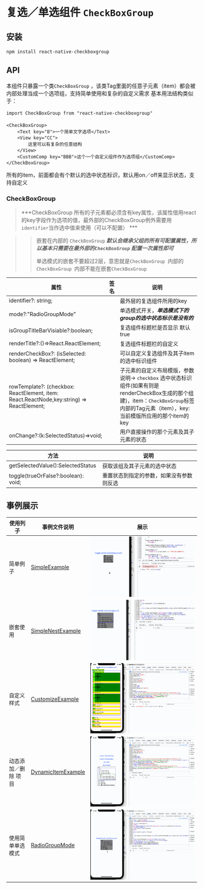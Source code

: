 复选／单选组件 `CheckBoxGroup`
===
安装
---
```
npm install react-native-checkboxgroup
```

API
----
本组件只暴露一个类`CheckBoxGroup` ，该类Tag里面的任意子元素（item）都会被内部处理当成一个选项组，支持简单使用和复杂的自定义需求
基本用法结构类似于：

```
import CheckBoxGroup from "react-native-checkboxgroup"

<CheckBoxGroup>
	<Text key="B">一个简单文字选项</Text>
	<View key="CC">
		这里可以有复杂的任意结构
	</View>
	<CustomComp key="BBB">这个一个自定义组件作为选项组</CustomComp>
</CheckBoxGroup>

```
所有的item，前面都会有个默认的选中状态标识，默认用on／off来显示状态，支持自定义

### CheckBoxGroup
> ***CheckBoxGroup 所有的子元素都必须含有key属性，该属性借用react的key字段作为选项的值，最外部的CheckBoxGroup例外需要用`identifier`当作选中值来使用（可以不配置） ***

> > 嵌套在内部的 `CheckBoxGroup` ***默认会继承父组的所有可配置属性，所以基本只需要在最外部的`CheckBoxGroup` 配置一次属性即可***
> > 
> > 单选模式的嵌套不要超过2层，意思就是`CheckBoxGroup `内部的`CheckBoxGroup `内部不能在嵌套`CheckBoxGroup`
 


|属性|签名|说明|
|----|---|---|
|identifier?: string;||最外层的复选组件所用的key|
|mode?:"RadioGroupMode"||单选模式开关，***单选模式下的group的选中状态标示是没有的***|
|isGroupTitleBarVisiable?:boolean;||复选组件标题栏是否显示 默认true|
|renderTitle?:()=>React.ReactElement<any>;||复选组件标题栏的自定义|
|renderCheckBox?: (isSelected: boolean) => ReactElement<any>;||可以自定义复选组件及其子item的选中标识组件|
|rowTemplate?: (checkbox: ReactElement<any>, item: React.ReactNode,key:string) => ReactElement<any>;||子元素的自定义布局模版，参数说明-> `checkbox` 选中状态标识组件(如果有则是renderCheckBox生成的那个组建)，item：`CheckBoxGroup`标签内部的Tag元素（item），key:当前模版所应用的那个item的key|
|onChange?:(k:SelectedStatus)=>void;||用户直接操作的那个元素及其子元素的状态|

|方法| 说明 |
|----|---|
|getSelectedValue():SelectedStatus|获取该组及其子元素的选中状态|
|toggle(trueOrFalse?:boolean): void;|重置状态到指定的参数，如果没有参数则反选|





事例展示
---
|使用列子|事例文件说明|展示|
|---|---|---|
|简单例子| [SimpleExample][a]|![简单例子](img/SimpleExample.gif)
|嵌套使用 |[SimpleNestExample][b]|![简单例子](img/SimpleNestExample.gif)
|自定义样式| [CustomizeExample][c]|![简单例子](img/CustomizeExample.gif)
|动态添加／删除 项目|[DynamicItemExample][d]|![简单例子](img/DynamicItemExample.gif)
|使用简单单选模式|[RadioGroupMode][e]|![简单例子](img/RadioGroupMode.gif)



[a]:https://github.com/ShiYuanjun-Tim/react-native-checkboxGroup/blob/master/src/examples/SimpleExample.tsx
[b]:https://github.com/ShiYuanjun-Tim/react-native-checkboxGroup/blob/master/src/examples/SimpleNestExample.tsx
[c]:https://github.com/ShiYuanjun-Tim/react-native-checkboxGroup/blob/master/src/examples/CustomizeExample.tsx
[d]:https://github.com/ShiYuanjun-Tim/react-native-checkboxGroup/blob/master/src/examples/DynamicItemExample.tsx
[e]:https://github.com/ShiYuanjun-Tim/react-native-checkboxGroup/blob/master/src/examples/RadioGroupMode.tsx
